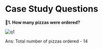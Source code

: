 # Case Study Questions

**🍕1. How many pizzas were ordered?**

![q1](https://user-images.githubusercontent.com/98269318/189185371-3a04d690-5bf1-4fa1-b677-b5b4a0bfda93.png)

Ans: Total number of pizzas ordered - 14
